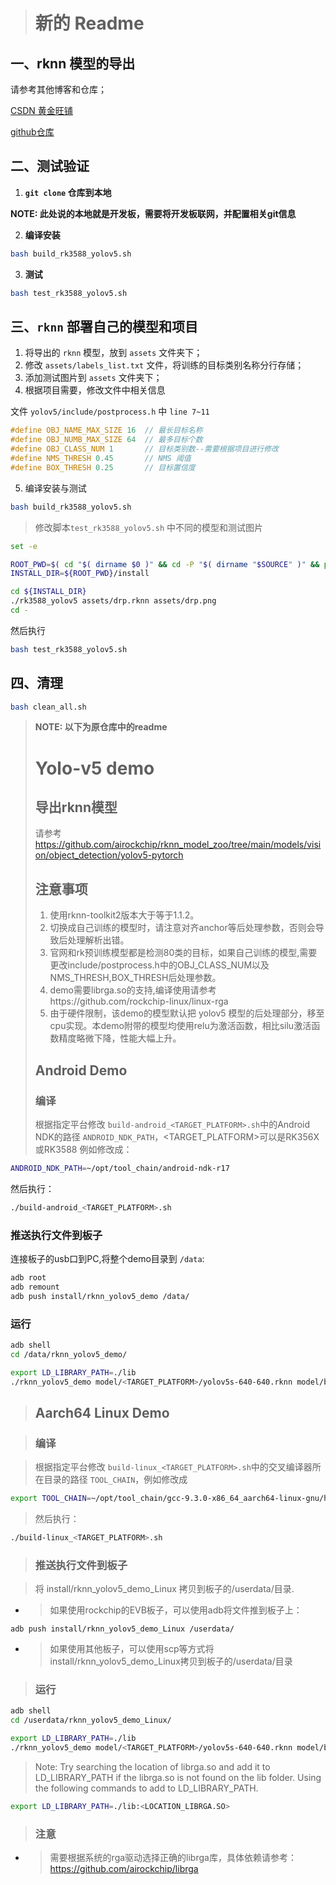 > # 新的 Readme

## 一、rknn 模型的导出

请参考其他博客和仓库；

[CSDN 黄金旺铺](https://blog.csdn.net/zhoujinwang/article/details/130524310?spm=1001.2014.3001.5501)

[github仓库](https://github.com/wangqiqi/yolov5/tree/rknn_dev)

## 二、测试验证

1. **`git clone` 仓库到本地**

**NOTE: 此处说的本地就是开发板，需要将开发板联网，并配置相关git信息**

2. **编译安装**

```bash
bash build_rk3588_yolov5.sh
```

3. **测试**

```bash
bash test_rk3588_yolov5.sh
```

## 三、`rknn` 部署自己的模型和项目

1. 将导出的 `rknn` 模型，放到 `assets` 文件夹下；
2. 修改 `assets/labels_list.txt` 文件，将训练的目标类别名称分行存储；
3. 添加测试图片到 `assets` 文件夹下；
4. 根据项目需要，修改文件中相关信息

文件 `yolov5/include/postprocess.h` 中 `line 7~11`

```cpp
#define OBJ_NAME_MAX_SIZE 16  // 最长目标名称
#define OBJ_NUMB_MAX_SIZE 64  // 最多目标个数
#define OBJ_CLASS_NUM 1       // 目标类别数--需要根据项目进行修改
#define NMS_THRESH 0.45       // NMS 阈值
#define BOX_THRESH 0.25       // 目标置信度
```

5. 编译安装与测试

```bash
bash build_rk3588_yolov5.sh
```

> 修改脚本`test_rk3588_yolov5.sh` 中不同的模型和测试图片

```bash
set -e

ROOT_PWD=$( cd "$( dirname $0 )" && cd -P "$( dirname "$SOURCE" )" && pwd )
INSTALL_DIR=${ROOT_PWD}/install

cd ${INSTALL_DIR}
./rk3588_yolov5 assets/drp.rknn assets/drp.png
cd -
```

然后执行

```bash
bash test_rk3588_yolov5.sh
```

## 四、清理

```bash
bash clean_all.sh
```


> **NOTE: 以下为原仓库中的readme**
> # Yolo-v5 demo
>
> ## 导出rknn模型
>
> 请参考 https://github.com/airockchip/rknn_model_zoo/tree/main/models/vision/object_detection/yolov5-pytorch
>
> ## 注意事项
>
> 1. 使用rknn-toolkit2版本大于等于1.1.2。
> 2. 切换成自己训练的模型时，请注意对齐anchor等后处理参数，否则会导致后处理解析出错。
> 3. 官网和rk预训练模型都是检测80类的目标，如果自己训练的模型,需要更改include/postprocess.h中的OBJ_CLASS_NUM以及NMS_THRESH,BOX_THRESH后处理参数。
> 4. demo需要librga.so的支持,编译使用请参考https://github.com/rockchip-linux/linux-rga
> 5. 由于硬件限制，该demo的模型默认把 yolov5 模型的后处理部分，移至cpu实现。本demo附带的模型均使用relu为激活函数，相比silu激活函数精度略微下降，性能大幅上升。
>
> ## Android Demo
>
> ### 编译
>
> 根据指定平台修改 `build-android_<TARGET_PLATFORM>.sh`中的Android NDK的路径 `ANDROID_NDK_PATH`，<TARGET_PLATFORM>可以是RK356X或RK3588 例如修改成：

```sh
ANDROID_NDK_PATH=~/opt/tool_chain/android-ndk-r17
```

然后执行：

```sh
./build-android_<TARGET_PLATFORM>.sh
```

### 推送执行文件到板子

连接板子的usb口到PC,将整个demo目录到 `/data`:

```sh
adb root
adb remount
adb push install/rknn_yolov5_demo /data/
```

### 运行

```sh
adb shell
cd /data/rknn_yolov5_demo/

export LD_LIBRARY_PATH=./lib
./rknn_yolov5_demo model/<TARGET_PLATFORM>/yolov5s-640-640.rknn model/bus.jpg
```

> ## Aarch64 Linux Demo

> ### 编译

> 根据指定平台修改 `build-linux_<TARGET_PLATFORM>.sh`中的交叉编译器所在目录的路径 `TOOL_CHAIN`，例如修改成

```sh
export TOOL_CHAIN=~/opt/tool_chain/gcc-9.3.0-x86_64_aarch64-linux-gnu/host
```

> 然后执行：

```sh
./build-linux_<TARGET_PLATFORM>.sh
```

> ### 推送执行文件到板子

> 将 install/rknn_yolov5_demo_Linux 拷贝到板子的/userdata/目录.

- > 如果使用rockchip的EVB板子，可以使用adb将文件推到板子上：

```
adb push install/rknn_yolov5_demo_Linux /userdata/
```

- > 如果使用其他板子，可以使用scp等方式将install/rknn_yolov5_demo_Linux拷贝到板子的/userdata/目录

> ### 运行

```sh
adb shell
cd /userdata/rknn_yolov5_demo_Linux/

export LD_LIBRARY_PATH=./lib
./rknn_yolov5_demo model/<TARGET_PLATFORM>/yolov5s-640-640.rknn model/bus.jpg
```

> Note: Try searching the location of librga.so and add it to LD_LIBRARY_PATH if the librga.so is not found on the lib folder.
> Using the following commands to add to LD_LIBRARY_PATH.

```sh
export LD_LIBRARY_PATH=./lib:<LOCATION_LIBRGA.SO>
```

> ### 注意

- > 需要根据系统的rga驱动选择正确的librga库，具体依赖请参考： https://github.com/airockchip/librga
